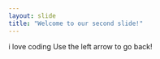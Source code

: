```yaml
---
layout: slide
title: "Welcome to our second slide!"
---
```

i love coding
Use the left arrow to go back!